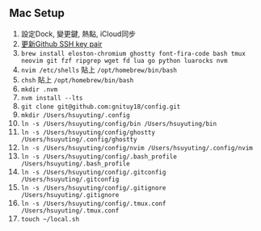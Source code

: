 ## Mac Setup

1. 設定Dock, 變更鍵, 熱點, iCloud同步
1. [更新Github SSH key pair](https://docs.github.com/en/authentication/connecting-to-github-with-ssh/generating-a-new-ssh-key-and-adding-it-to-the-ssh-agent)
1. `brew install eloston-chromium ghostty font-fira-code bash tmux neovim git fzf ripgrep wget fd lua go python luarocks nvm`
1. `nvim /etc/shells` 貼上 `/opt/homebrew/bin/bash`
1. `chsh` 貼上 `/opt/homebrew/bin/bash`
1. `mkdir .nvm`
1. `nvm install --lts`
1. `git clone git@github.com:gnituy18/config.git`
1. `mkdir /Users/hsuyuting/.config`
1. `ln -s /Users/hsuyuting/config/bin /Users/hsuyuting/bin`
1. `ln -s /Users/hsuyuting/config/ghostty /Users/hsuyuting/.config/ghostty`
1. `ln -s /Users/hsuyuting/config/nvim /Users/hsuyuting/.config/nvim`
1. `ln -s /Users/hsuyuting/config/.bash_profile /Users/hsuyuting/.bash_profile`
1. `ln -s /Users/hsuyuting/config/.gitconfig /Users/hsuyuting/.gitconfig`
1. `ln -s /Users/hsuyuting/config/.gitignore /Users/hsuyuting/.gitignore`
1. `ln -s /Users/hsuyuting/config/.tmux.conf /Users/hsuyuting/.tmux.conf`
1. `touch ~/local.sh`

